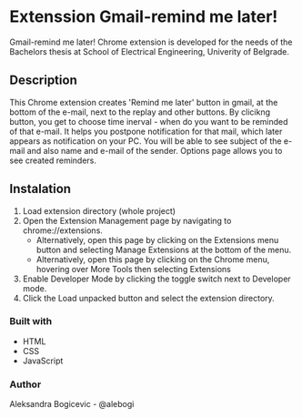 # Extenssion Gmail-remind me later!

Gmail-remind me later! Chrome extension is developed for the needs of the Bachelors thesis at School of Electrical Engineering, Univerity of Belgrade.

## Description

This Chrome extension creates 'Remind me later' button in gmail, at the bottom of the e-mail, next to the replay and other buttons. By clicikng button, you get to choose time inerval - when do you want to be reminded of that e-mail.
It helps you postpone notification for that mail, which later appears as notification on your PC. You will be able to see subject of the e-mail and also name and e-mail of the sender.
Options page allows you to see created reminders.

## Instalation

1. Load extension directory (whole project)
2. Open the Extension Management page by navigating to chrome://extensions.
    - Alternatively, open this page by clicking on the Extensions menu button and selecting Manage Extensions at the bottom of the menu.
    - Alternatively, open this page by clicking on the Chrome menu, hovering over More Tools then selecting Extensions
3. Enable Developer Mode by clicking the toggle switch next to Developer mode.
4. Click the Load unpacked button and select the extension directory.

### Built with
- HTML
- CSS
- JavaScript

### Author
Aleksandra Bogicevic - @alebogi